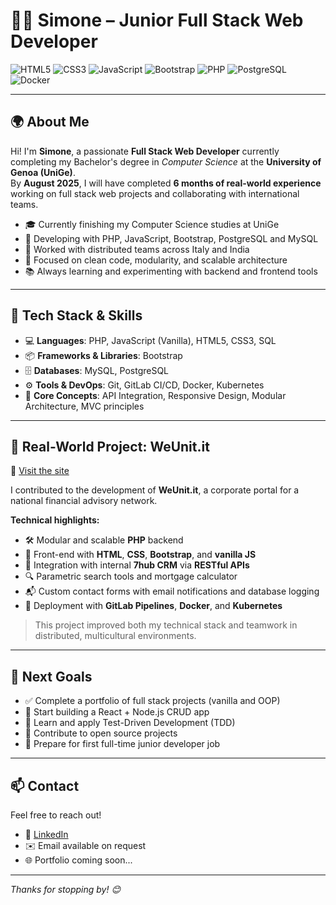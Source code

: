 # 👨‍💻 Simone – Junior Full Stack Web Developer

![HTML5](https://img.shields.io/badge/HTML5-E34F26?style=flat&logo=html5&logoColor=white)
![CSS3](https://img.shields.io/badge/CSS3-1572B6?style=flat&logo=css3&logoColor=white)
![JavaScript](https://img.shields.io/badge/JavaScript-F7DF1E?style=flat&logo=javascript&logoColor=black)
![Bootstrap](https://img.shields.io/badge/Bootstrap-7952B3?style=flat&logo=bootstrap&logoColor=white)
![PHP](https://img.shields.io/badge/PHP-777BB4?style=flat&logo=php&logoColor=white)
![PostgreSQL](https://img.shields.io/badge/PostgreSQL-336791?style=flat&logo=postgresql&logoColor=white)
![Docker](https://img.shields.io/badge/Docker-2496ED?style=flat&logo=docker&logoColor=white)

---

## 🌍 About Me

Hi! I'm **Simone**, a passionate **Full Stack Web Developer** currently completing my Bachelor's degree in *Computer Science* at the **University of Genoa (UniGe)**.  
By **August 2025**, I will have completed **6 months of real-world experience** working on full stack web projects and collaborating with international teams.

- 🎓 Currently finishing my Computer Science studies at UniGe
- 🔧 Developing with PHP, JavaScript, Bootstrap, PostgreSQL and MySQL
- 🤝 Worked with distributed teams across Italy and India
- 🧩 Focused on clean code, modularity, and scalable architecture
- 📚 Always learning and experimenting with backend and frontend tools

---

## 🧠 Tech Stack & Skills

- 💻 **Languages**: PHP, JavaScript (Vanilla), HTML5, CSS3, SQL  
- 📦 **Frameworks & Libraries**: Bootstrap  
- 🗄️ **Databases**: MySQL, PostgreSQL  
- ⚙️ **Tools & DevOps**: Git, GitLab CI/CD, Docker, Kubernetes  
- 🔗 **Core Concepts**: API Integration, Responsive Design, Modular Architecture, MVC principles

---

## 🚀 Real-World Project: WeUnit.it

🔗 [Visit the site](https://www.weunit.it)

I contributed to the development of **WeUnit.it**, a corporate portal for a national financial advisory network.

**Technical highlights:**

- 🛠️ Modular and scalable **PHP** backend
- 🎨 Front-end with **HTML**, **CSS**, **Bootstrap**, and **vanilla JS**
- 🔄 Integration with internal **7hub CRM** via **RESTful APIs**
- 🔍 Parametric search tools and mortgage calculator
- 📬 Custom contact forms with email notifications and database logging
- 🚢 Deployment with **GitLab Pipelines**, **Docker**, and **Kubernetes**

> This project improved both my technical stack and teamwork in distributed, multicultural environments.

---

## 🎯 Next Goals

- ✅ Complete a portfolio of full stack projects (vanilla and OOP)
- 🧪 Start building a React + Node.js CRUD app
- 🚀 Learn and apply Test-Driven Development (TDD)
- 🌱 Contribute to open source projects
- 📄 Prepare for first full-time junior developer job

---

## 📫 Contact

Feel free to reach out!

- 💼 [LinkedIn](https://www.linkedin.com/in/simone-lazzaro-4aa997231/)
- ✉️ Email available on request
- 🌐 Portfolio coming soon...

---

_Thanks for stopping by! 😊_
